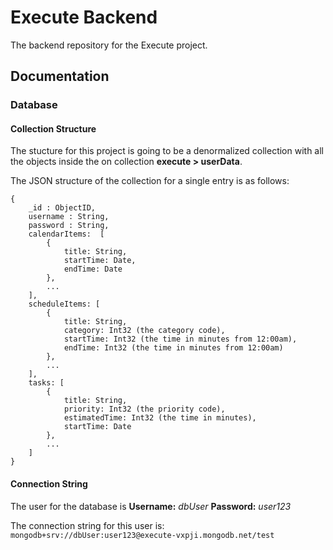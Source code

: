 # Execute Backend

The backend repository for the Execute project.

## Documentation

### Database

#### Collection Structure

The stucture for this project is going to be a denormalized collection with all the objects
inside the on collection **execute > userData**. 

The JSON structure of the collection for a single entry is as follows:

```
{
    _id : ObjectID,
    username : String,
    password : String,
    calendarItems:  [ 
        { 
            title: String, 
            startTime: Date,
            endTime: Date 
        },
        ...
    ],
    scheduleItems: [
        { 
            title: String,
            category: Int32 (the category code),
            startTime: Int32 (the time in minutes from 12:00am),
            endTime: Int32 (the time in minutes from 12:00am)
        }, 
        ...
    ], 
    tasks: [
        { 
            title: String,
            priority: Int32 (the priority code),
            estimatedTime: Int32 (the time in minutes),
            startTime: Date
        },
        ...
    ] 
}
```

#### Connection String

The user for the database is **Username:** *dbUser* **Password:** *user123*

The connection string for this user is: `mongodb+srv://dbUser:user123@execute-vxpji.mongodb.net/test`
